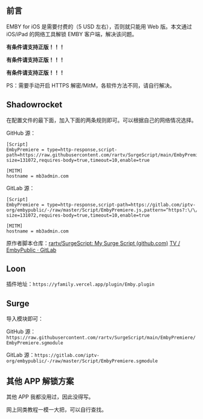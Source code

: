 ## 前言

EMBY for iOS 是需要付费的（5 USD 左右），否则就只能用 Web 版。本文通过 iOS/iPad 的网络工具解锁 EMBY 客户端，解决该问题。

**有条件请支持正版！！！**

**有条件请支持正版！！！**

**有条件请支持正版！！！**

PS：需要手动开启 HTTPS 解密/MitM，各软件方法不同，请自行解决。

## Shadowrocket

在配置文件的最下面，加入下面的两条规则即可。可以根据自己的网络情况选择。

GitHub 源：

```
[Script]
EmbyPremiere = type=http-response,script-path=https://raw.githubusercontent.com/rartv/SurgeScript/main/EmbyPremiere/EmbyPremiere.js,pattern=^https?:\/\/mb3admin.com\/admin\/service\/registration\/validateDevice,max-size=131072,requires-body=true,timeout=10,enable=true

[MITM]
hostname = mb3admin.com
```

GitLab 源：

```
[Script]
EmbyPremiere = type=http-response,script-path=https://gitlab.com/iptv-org/embypublic/-/raw/master/Script/EmbyPremiere.js,pattern=^https?:\/\/mb3admin.com\/admin\/service\/registration\/validateDevice,max-size=131072,requires-body=true,timeout=10,enable=true

[MITM]
hostname = mb3admin.com
```

原作者脚本仓库：[rartv/SurgeScript: My Surge Script (github.com)](https://github.com/rartv/SurgeScript) [TV / EmbyPublic · GitLab](https://gitlab.com/iptv-org/embypublic/)

## Loon

插件地址：`https://yfamily.vercel.app/plugin/Emby.plugin`

## Surge

导入模块即可：

GitHub 源：`https://raw.githubusercontent.com/rartv/SurgeScript/main/EmbyPremiere/EmbyPremiere.sgmodule`

GitLab 源：`https://gitlab.com/iptv-org/embypublic/-/raw/master/Script/EmbyPremiere.sgmodule`

## 其他 APP 解锁方案

其他 APP 我都没用过，因此没得写。

网上同类教程一模一大把，可以自行查找。